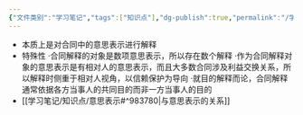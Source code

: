 ```yaml
---
{"文件类别":"学习笔记","tags":["知识点"],"dg-publish":true,"permalink":"/学习笔记/知识点/合同解释/","dgPassFrontmatter":true,"noteIcon":""}
---
```


- 本质上是对合同中的意思表示进行解释
- 特殊性
·合同解释的对象是数项意思表示，所以存在数个解释
·作为合同解释对象的意思表示是有相对人的意思表示，而且大多数合同涉及利益交换关系，所以解释时侧重于相对人视角，以信赖保护为导向
·就目的解释而论，合同解释通常依据各方当事人的共同目的而非一方当事人的目的
- [[学习笔记/知识点/意思表示#^983780\|与意思表示的关系]]